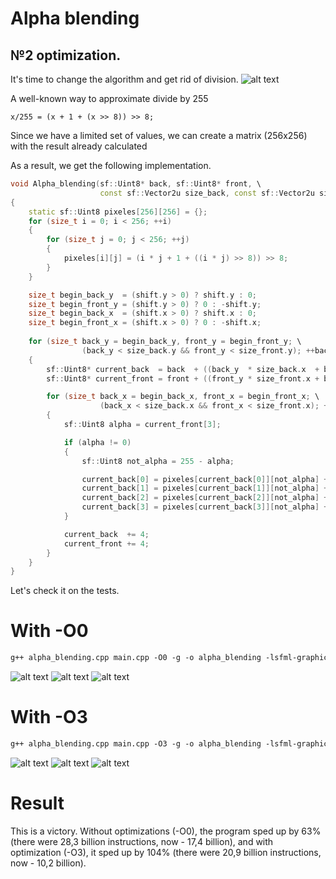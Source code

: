 # Alpha blending

## №2 optimization.

It's time to change the algorithm and get rid of division.
![alt text](Images/angry.jpg)

A well-known way to approximate divide by 255
```
x/255 = (x + 1 + (x >> 8)) >> 8;
```

Since we have a limited set of values, we can create a matrix (256x256) with the result already calculated

As a result, we get the following implementation.

```C++
void Alpha_blending(sf::Uint8* back, sf::Uint8* front, \
                    const sf::Vector2u size_back, const sf::Vector2u size_front, const sf::Vector2i shift)
{
    static sf::Uint8 pixeles[256][256] = {};
    for (size_t i = 0; i < 256; ++i)
    {
        for (size_t j = 0; j < 256; ++j)
        {
            pixeles[i][j] = (i * j + 1 + ((i * j) >> 8)) >> 8;
        }
    }

    size_t begin_back_y  = (shift.y > 0) ? shift.y : 0;
    size_t begin_front_y = (shift.y > 0) ? 0 : -shift.y;
    size_t begin_back_x  = (shift.x > 0) ? shift.x : 0;
    size_t begin_front_x = (shift.x > 0) ? 0 : -shift.x;
    
    for (size_t back_y = begin_back_y, front_y = begin_front_y; \
                (back_y < size_back.y && front_y < size_front.y); ++back_y, ++front_y)
    {
        sf::Uint8* current_back  = back  + ((back_y  * size_back.x  + begin_back_x)  << 2);
        sf::Uint8* current_front = front + ((front_y * size_front.x + begin_front_x) << 2);

        for (size_t back_x = begin_back_x, front_x = begin_front_x; \
                    (back_x < size_back.x && front_x < size_front.x); ++back_x, ++front_x)
        {
            sf::Uint8 alpha = current_front[3];

            if (alpha != 0)
            {
                sf::Uint8 not_alpha = 255 - alpha;

                current_back[0] = pixeles[current_back[0]][not_alpha] + pixeles[current_front[0]][alpha];
                current_back[1] = pixeles[current_back[1]][not_alpha] + pixeles[current_front[1]][alpha];
                current_back[2] = pixeles[current_back[2]][not_alpha] + pixeles[current_front[2]][alpha];
                current_back[3] = pixeles[current_back[3]][not_alpha] + pixeles[current_front[3]][alpha];
            }

            current_back  += 4;
            current_front += 4;
        }
    }
}
```

Let's check it on the tests.
# With -O0 
```makefile
g++ alpha_blending.cpp main.cpp -O0 -g -o alpha_blending -lsfml-graphics 
```

![alt text](Images/test_2(0).png "The hottest function")
![alt text](Images/test_2(1).png "Important thing")
![alt text](Images/test2_graph.svg "Graph profile")

# With -O3

```makefile
g++ alpha_blending.cpp main.cpp -O3 -g -o alpha_blending -lsfml-graphics 
```

![alt text](Images/test_2(2).png "The hottest function")
![alt text](Images/test_2(3).png "Important thing")
![alt text](Images/test2_1graph.svg "Graph profile")

# Result 

This is a victory. Without optimizations (-O0), the program sped up by 63% (there were 28,3 billion instructions, now - 17,4 billion), and with optimization (-O3), it sped up by 104% (there were 20,9 billion instructions, now - 10,2 billion).
